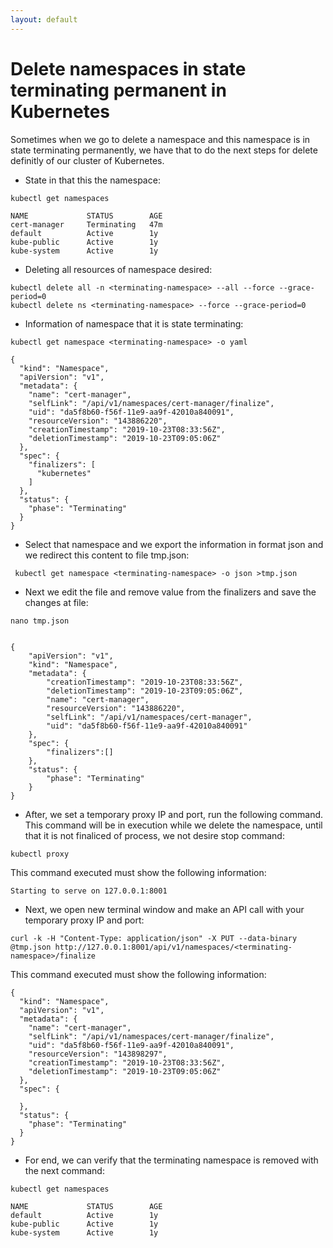 ```yaml
---
layout: default
---
```


# [](#header-1) Delete namespaces in state terminating permanent in Kubernetes
Sometimes when we go to delete a namespace and this namespace is in state terminating permanently, we have that to do the next steps for delete definitly of our cluster of Kubernetes.

- State in that this the namespace:

```
kubectl get namespaces

NAME             STATUS        AGE
cert-manager     Terminating   47m
default          Active        1y
kube-public      Active        1y
kube-system      Active        1y
```

- Deleting all resources of namespace desired:

```
kubectl delete all -n <terminating-namespace> --all --force --grace-period=0
kubectl delete ns <terminating-namespace> --force --grace-period=0
```

- Information of namespace that it is state terminating:

```
kubectl get namespace <terminating-namespace> -o yaml

{
  "kind": "Namespace",
  "apiVersion": "v1",
  "metadata": {
    "name": "cert-manager",
    "selfLink": "/api/v1/namespaces/cert-manager/finalize",
    "uid": "da5f8b60-f56f-11e9-aa9f-42010a840091",
    "resourceVersion": "143886220",
    "creationTimestamp": "2019-10-23T08:33:56Z",
    "deletionTimestamp": "2019-10-23T09:05:06Z"
  },
  "spec": {
    "finalizers": [
      "kubernetes"
    ]
  },
  "status": {
    "phase": "Terminating"
  }
}
```

- Select that namespace and we export the information in format json and we redirect this content to file tmp.json:

```
 kubectl get namespace <terminating-namespace> -o json >tmp.json
```

- Next we edit the file and remove value from the finalizers and save the changes at file:

```
nano tmp.json


{
    "apiVersion": "v1",
    "kind": "Namespace",
    "metadata": {
        "creationTimestamp": "2019-10-23T08:33:56Z",
        "deletionTimestamp": "2019-10-23T09:05:06Z",
        "name": "cert-manager",
        "resourceVersion": "143886220",
        "selfLink": "/api/v1/namespaces/cert-manager",
        "uid": "da5f8b60-f56f-11e9-aa9f-42010a840091"
    },
    "spec": {
        "finalizers":[]
    },
    "status": {
        "phase": "Terminating"
    }
}
```

- After, we set a temporary proxy IP and port, run the following command. This command will be in execution while we delete the namespace, until that it is not finaliced of process, we not desire stop command:

```
kubectl proxy
```

This command executed must show the following information:

```
Starting to serve on 127.0.0.1:8001
```

- Next, we open new terminal window and make an API call with your temporary proxy IP and port:

```
curl -k -H "Content-Type: application/json" -X PUT --data-binary @tmp.json http://127.0.0.1:8001/api/v1/namespaces/<terminating-namespace>/finalize
```

This command executed must show the following information:

```
{
  "kind": "Namespace",
  "apiVersion": "v1",
  "metadata": {
    "name": "cert-manager",
    "selfLink": "/api/v1/namespaces/cert-manager/finalize",
    "uid": "da5f8b60-f56f-11e9-aa9f-42010a840091",
    "resourceVersion": "143898297",
    "creationTimestamp": "2019-10-23T08:33:56Z",
    "deletionTimestamp": "2019-10-23T09:05:06Z"
  },
  "spec": {
    
  },
  "status": {
    "phase": "Terminating"
  }
}
```

- For end, we can verify that the terminating namespace is removed with the next command:

```
kubectl get namespaces

NAME             STATUS        AGE
default          Active        1y
kube-public      Active        1y
kube-system      Active        1y
```
